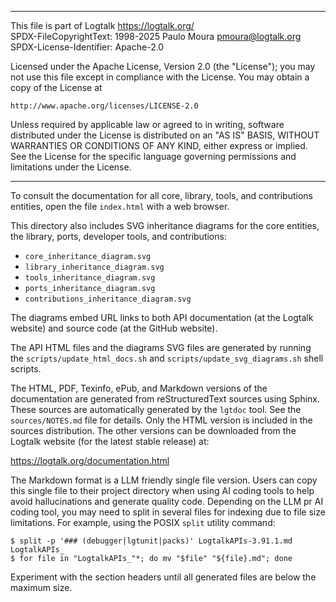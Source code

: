 ________________________________________________________________________

This file is part of Logtalk <https://logtalk.org/>  
SPDX-FileCopyrightText: 1998-2025 Paulo Moura <pmoura@logtalk.org>  
SPDX-License-Identifier: Apache-2.0

Licensed under the Apache License, Version 2.0 (the "License");
you may not use this file except in compliance with the License.
You may obtain a copy of the License at

    http://www.apache.org/licenses/LICENSE-2.0

Unless required by applicable law or agreed to in writing, software
distributed under the License is distributed on an "AS IS" BASIS,
WITHOUT WARRANTIES OR CONDITIONS OF ANY KIND, either express or implied.
See the License for the specific language governing permissions and
limitations under the License.
________________________________________________________________________


To consult the documentation for all core, library, tools, and
contributions entities, open the file `index.html` with a web
browser.

This directory also includes SVG inheritance diagrams for the core
entities, the library, ports, developer tools, and contributions:

- `core_inheritance_diagram.svg`
- `library_inheritance_diagram.svg`
- `tools_inheritance_diagram.svg`
- `ports_inheritance_diagram.svg`
- `contributions_inheritance_diagram.svg`

The diagrams embed URL links to both API documentation (at the Logtalk
website) and source code (at the GitHub website).

The API HTML files and the diagrams SVG files are generated by running
the `scripts/update_html_docs.sh` and `scripts/update_svg_diagrams.sh`
shell scripts.

The HTML, PDF, Texinfo, ePub, and Markdown versions of the documentation
are generated from reStructuredText sources using Sphinx. These sources
are automatically generated by the `lgtdoc` tool. See the `sources/NOTES.md`
file for details. Only the HTML version is included in the sources
distribution. The other versions can be downloaded from the Logtalk website
(for the latest stable release) at:

https://logtalk.org/documentation.html

The Markdown format is a LLM friendly single file version. Users can copy
this single file to their project directory when using AI coding tools to
help avoid hallucinations and generate quality code. Depending on the LLM
pr AI coding tool, you may need to split in several files for indexing due
to file size limitations. For example, using the POSIX `split` utility
command:

	$ split -p '### (debugger|lgtunit|packs)' LogtalkAPIs-3.91.1.md LogtalkAPIs_
	$ for file in "LogtalkAPIs_"*; do mv "$file" "${file}.md"; done

Experiment with the section headers until all generated files are below
the maximum size.
